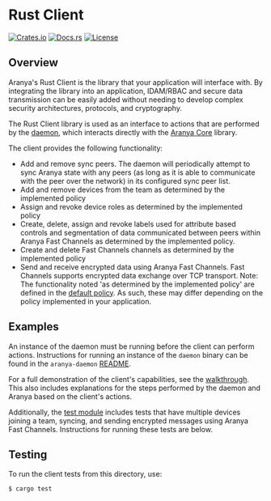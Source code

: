# Rust Client

[![Crates.io][crates-badge]][crates-url]
[![Docs.rs][docs-badge]][docs-url]
[![License][license-badge]][license-url]

[crates-badge]: https://img.shields.io/crates/v/aranya-client.svg
[crates-url]: https://crates.io/crates/aranya-client
[docs-badge]: https://docs.rs/aranya-client/badge.svg
[docs-url]: https://docs.rs/aranya-client/latest/aranya_client/
[license-badge]: https://img.shields.io/crates/l/aranya-client.svg
[license-url]: https://github.com/aranya-project/aranya/blob/main/LICENSE.md

## Overview

Aranya's Rust Client is the library that your application will interface with.
By integrating the library into an application, IDAM/RBAC and secure data
transmission can be easily added without needing to develop complex security
architectures, protocols, and cryptography.

The Rust Client library is used as an interface to actions that are performed
by the [daemon](../aranya-daemon), which interacts directly with the
[Aranya Core](https://github.com/aranya-project/aranya-core) library.

The client provides the following functionality:
- Add and remove sync peers. The daemon will periodically attempt to sync
  Aranya state with any peers (as long as it is able to communicate with the
  peer over the network) in its configured sync peer list.
- Add and remove devices from the team as determined by the implemented policy
- Assign and revoke device roles as determined by the implemented policy
- Create, delete, assign and revoke labels used for attribute based controls
  and segmentation of data communicated between peers within Aranya Fast
  Channels as determined by the implemented policy.
- Create and delete Fast Channels channels as determined by the implemented
  policy
- Send and receive encrypted data using Aranya Fast Channels. Fast Channels
  supports encrypted data exchange over TCP transport.
Note: The functionality noted 'as determined by the implemented policy' are
defined in the [default policy](https://github.com/aranya-project/aranya/blob/main/crates/aranya-daemon/src/policy.md). As such, these
may differ depending on the policy implemented in your application.

## Examples

An instance of the daemon must be running before the client can perform
actions. Instructions for running an instance of the `daemon` binary can be
found in the `aranya-daemon` [README](https://github.com/aranya-project/aranya/blob/main/crates/aranya-daemon/README.md).

For a full demonstration of the client's capabilities, see the
[walkthrough](https://aranya-project.github.io/aranya-docs/getting-started/walkthrough/).
This also includes explanations for the steps performed by the daemon and
Aranya based on the client's actions.

Additionally, the [test module](tests/tests.rs) includes tests that have
multiple devices joining a team, syncing, and sending encrypted messages using
Aranya Fast Channels. Instructions for running these tests are below.

## Testing

To run the client tests from this directory, use:
```shell
$ cargo test
```
